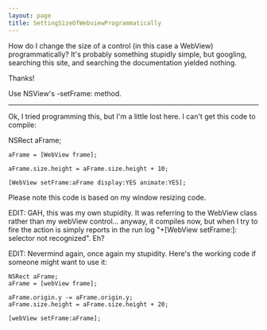 ```yaml
---
layout: page
title: SettingSizeOfWebviewProgrammatically
---
```




How do I change the size of a control (in this case a WebView) programmatically? It's probably something stupidly simple, but googling, searching this site, and searching the documentation yielded nothing.





Thanks!

Use NSView's     -setFrame: method.

----

Ok, I tried programming this, but I'm a little lost here. I can't get this code to compile:

    
NSRect aFrame;
  
    aFrame = [WebView frame];
    
    aFrame.size.height = aFrame.size.height + 10;
     
    [WebView setFrame:aFrame display:YES animate:YES];



Please note this code is based on my window resizing code.

EDIT: GAH, this was my own stupidity. It was referring to the WebView class rather than my webView control... anyway, it compiles now, but when I try to fire the action is simply reports in the run log "+[WebView setFrame:]: selector not recognized". Eh?

EDIT: Nevermind again, once again my stupidity. Here's the working code if someone might want to use it:

    
    NSRect aFrame;
    aFrame = [webView frame];
    
    aFrame.origin.y -= aFrame.origin.y;
    aFrame.size.height = aFrame.size.height + 20;
    
    [webView setFrame:aFrame];

